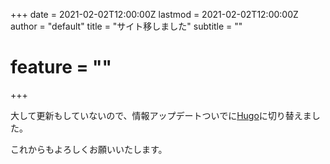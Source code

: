 +++
date = 2021-02-02T12:00:00Z
lastmod = 2021-02-02T12:00:00Z
author = "default"
title = "サイト移しました"
subtitle = ""
# feature = "<no value>"
+++

大して更新もしていないので、情報アップデートついでに[Hugo](https://gohugo.io/)に切り替えました。

これからもよろしくお願いいたします。
